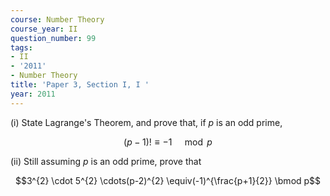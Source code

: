 ```yaml
---
course: Number Theory
course_year: II
question_number: 99
tags:
- II
- '2011'
- Number Theory
title: 'Paper 3, Section I, I '
year: 2011
---
```




(i) State Lagrange's Theorem, and prove that, if $p$ is an odd prime,

$$(p-1) ! \equiv-1 \quad \bmod p$$

(ii) Still assuming $p$ is an odd prime, prove that

$$3^{2} \cdot 5^{2} \cdots(p-2)^{2} \equiv(-1)^{\frac{p+1}{2}} \bmod p$$
